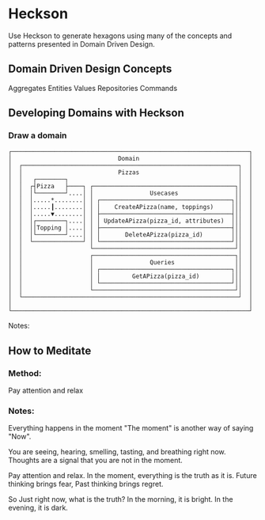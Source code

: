 # Heckson

Use Heckson to generate hexagons using many of the concepts and patterns presented in
Domain Driven Design.

## Domain Driven Design Concepts

Aggregates
Entities
Values
Repositories
Commands

## Developing Domains with Heckson

### Draw a domain
```
┌───────────────────────────────────────────────────────────────────┐
│                              Domain                               │
│  ┌─────────────────────────────────────────────────────────────┐  │
│  │                           Pizzas                            │  │
│  │   ┌────────┐                                                │  │
│  │  ┌┤Pizza   ├────┐ ┌────────────────────────────────────────┐│  │
│  │  │└────────┘....│ │                Usecases                ││  │
│  │  │.....*........│ │ ┌─────────────────────────────────────┐││  │
│  │  │.....┃........│ │ │    CreateAPizza(name, toppings)     │││  │
│  │  │.....▼........│ │ ├─────────────────────────────────────┤││  │
│  │  │┌────────┐....│ │ │ UpdateAPizza(pizza_id, attributes)  │││  │
│  │  ││Topping │....│ │ ├─────────────────────────────────────┤││  │
│  │  │└────────┘....│ │ │       DeleteAPizza(pizza_id)        │││  │
│  │  └──────────────┘ │ └─────────────────────────────────────┘││  │
│  │                   └────────────────────────────────────────┘│  │
│  │                   ┌────────────────────────────────────────┐│  │
│  │                   │                Queries                 ││  │
│  │                   │ ┌─────────────────────────────────────┐││  │
│  │                   │ │         GetAPizza(pizza_id)         │││  │
│  │                   │ └─────────────────────────────────────┘││  │
│  │                   └────────────────────────────────────────┘│  │
│  └─────────────────────────────────────────────────────────────┘  │
│                                                                   │
└───────────────────────────────────────────────────────────────────┘
```

Notes:



## How to Meditate

### Method:

Pay attention and relax

### Notes:

Everything happens in the moment
"The moment" is another way of saying "Now".

You are seeing, hearing, smelling, tasting, and breathing right now.
Thoughts are a signal that you are not in the moment.

Pay attention and relax. In the moment, everything is the truth as it is.
Future thinking brings fear, Past thinking brings regret.

So Just right now, what is the truth?
In the morning, it is bright. In the evening, it is dark.
